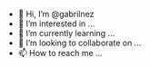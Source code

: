 - 👋 Hi, I’m @gabrilnez
- 👀 I’m interested in ...
- 🌱 I’m currently learning ...
- 💞️ I’m looking to collaborate on ...
- 📫 How to reach me ...

<!---
gabrilnez/gabrilnez is a ✨ special ✨ repository because its `README.md` (this file) appears on your GitHub profile.
You can click the Preview link to take a look at your changes.
--->
